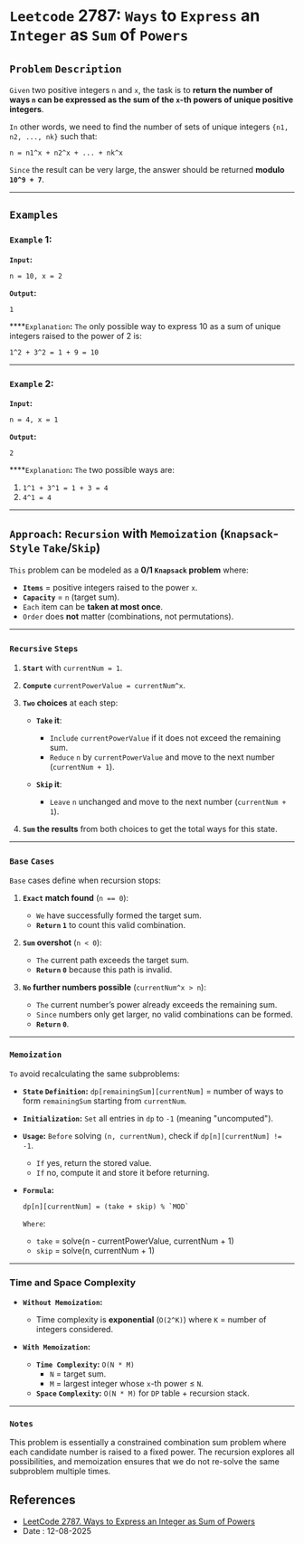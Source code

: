# `Leetcode` 2787: `Ways` to `Express` an `Integer` as `Sum` of `Powers`

## `Problem` `Description`

`Given` two positive integers `n` and `x`, the task is to **return the number of ways `n` can be expressed as the sum of the `x`-th powers of unique positive integers**.

`In` other words, we need to find the number of sets of unique integers `{n1, n2, ..., nk}` such that:

```
n = n1^x + n2^x + ... + nk^x
```

`Since` the result can be very large, the answer should be returned **modulo `10^9 + 7`**.

---

## **`Examples`**

### **`Example`** 1:

**`Input`:**
```
n = 10, x = 2
```
**`Output`:**
```
1
```
****`Explanation`**:** `The` only possible way to express 10 as a sum of unique integers raised to the power of 2 is:
```
1^2 + 3^2 = 1 + 9 = 10
```

---

### **`Example`** 2:

**`Input`:**
```
n = 4, x = 1
```
**`Output`:**
```
2
```
****`Explanation`**:** `The` two possible ways are:

1. `1^1 + 3^1 = 1 + 3 = 4`
2. `4^1 = 4`

---

## `Approach`: `Recursion` with `Memoization` (`Knapsack`-`Style` `Take`/`Skip`)

`This` problem can be modeled as a **0/1 `Knapsack` problem** where:

- **`Items`** = positive integers raised to the power `x`.
- **`Capacity`** = `n` (target sum).
- `Each` item can be **taken at most once**.
- `Order` does **not** matter (combinations, not permutations).

---

### `Recursive` `Steps`

1. **`Start`** with `currentNum = 1`.
2. **`Compute`** `currentPowerValue = currentNum^x`.
3. **`Two` choices** at each step:

    - **`Take` it**:
        - `Include` `currentPowerValue` if it does not exceed the remaining sum.
        - `Reduce` `n` by `currentPowerValue` and move to the next number (`currentNum + 1`).

    - **`Skip` it**:
        - `Leave` `n` unchanged and move to the next number (`currentNum + 1`).

4. **`Sum` the results** from both choices to get the total ways for this state.

---

### `Base` `Cases`

`Base` cases define when recursion stops:

1. **`Exact` match found** (`n == 0`):
    - `We` have successfully formed the target sum.
    - **`Return` `1`** to count this valid combination.

2. **`Sum` overshot** (`n < 0`):
    - `The` current path exceeds the target sum.
    - **`Return` `0`** because this path is invalid.

3. **`No` further numbers possible** (`currentNum^x > n`):
    - `The` current number’s power already exceeds the remaining sum.
    - `Since` numbers only get larger, no valid combinations can be formed.
    - **`Return` `0`**.

---

### `Memoization`

`To` avoid recalculating the same subproblems:

- **`State` `Definition`:**
  `dp[remainingSum][currentNum]` = number of ways to form `remainingSum` starting from `currentNum`.

- **`Initialization`:**
  `Set` all entries in `dp` to `-1` (meaning "uncomputed").

- **`Usage`:**
  `Before` solving `(n, currentNum)`, check if `dp[n][currentNum] != -1`.

    - `If` yes, return the stored value.
    - `If` no, compute it and store it before returning.

- **`Formula`:**
  ```
  dp[n][currentNum] = (take + skip) % `MOD`
  ```
  `Where`:
    - `take` = solve(n - currentPowerValue, currentNum + 1)
    - `skip` = solve(n, currentNum + 1)

---

### Time and Space Complexity

- **`Without Memoization`:**
    - Time complexity is **exponential** (`O(2^K)`) where `K` = number of integers considered.

- **`With Memoization`:**
    - **`Time Complexity`:** `O(N * M)`
        - `N` = target sum.
        - `M` = largest integer whose `x`-th power ≤ `N`.
    - **`Space` `Complexity`:** `O(N * M)` for `DP` table + recursion stack.

---

### `Notes`
This problem is essentially a constrained combination sum problem where each candidate number is raised to a fixed power. The recursion explores all possibilities, and memoization ensures that we do not re-solve the same subproblem multiple times.


## References
- [LeetCode 2787. Ways to Express an Integer as Sum of Powers](https://leetcode.com/problems/ways-to-express-an-integer-as-sum-of-powers/)
- Date : 12-08-2025